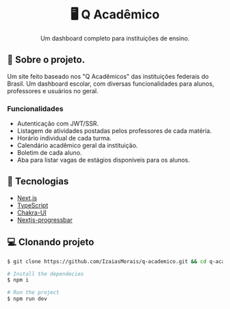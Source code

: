 <h1 align='center'>
   🖥 Q Acadêmico
</h1>

<p align="center">Um dashboard completo para instituições de ensino.</p>

## 📃 Sobre o projeto.

Um site feito baseado nos "Q Acadêmicos" das instituições federais do Brasil. Um dashboard escolar, com diversas funcionalidades para alunos, professores e usuários no geral.

### Funcionalidades

- Autenticação com JWT/SSR.
- Listagem de atividades postadas pelos professores de cada matéria.
- Horário individual de cada turma.
- Calendário acadêmico geral da instituição.
- Boletim de cada aluno.
- Aba para listar vagas de estágios disponíveis para os alunos.

## 🚀 Tecnologias

- [Next.js](https://nextjs.org/)
- [TypeScript](https://www.typescriptlang.org/)
- [Chakra-UI](https://chakra-ui.com/)
- [Nextjs-progressbar](https://www.npmjs.com/package/nextjs-progressbar)

## 💻 Clonando projeto

```bash
$ git clone https://github.com/IzaiasMorais/q-academico.git && cd q-academico
```

```bash
# Install the dependecies
$ npm i

# Run the project
$ npm run dev

```





